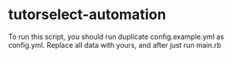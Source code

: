 tutorselect-automation
======================

To run this script, you should run duplicate config.example.yml as config.yml. Replace all data with yours, and after just run main.rb
